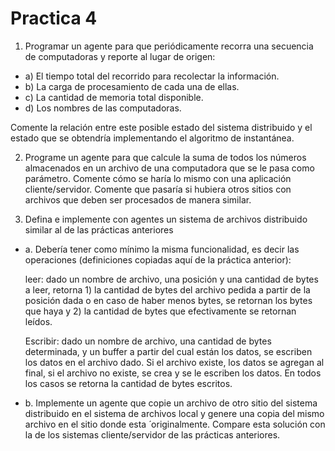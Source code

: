 # Practica 4

1. Programar un agente para que periódicamente recorra una secuencia de computadoras y reporte al lugar de origen:

- a) El tiempo total del recorrido para recolectar la información.
- b) La carga de procesamiento de cada una de ellas.
- c) La cantidad de memoria total disponible.
- d) Los nombres de las computadoras.

Comente  la relación entre  este  posible  estado  del  sistema  distribuido  y el  estado  que  se obtendría implementando el algoritmo de instantánea.

2. Programe un agente para que calcule la suma de todos los números almacenados en un archivo de una computadora que se le pasa como parámetro. Comente cómo se haría lo mismo con una aplicación cliente/servidor. Comente que pasaría si hubiera otros sitios con archivos que deben ser procesados de manera similar.

3. Defina  e  implemente  con  agentes  un  sistema  de  archivos  distribuido  similar  al  de  las prácticas anteriores

- a. Debería tener como mínimo la misma funcionalidad, es decir las operaciones (definiciones copiadas aquí de la práctica anterior):

  leer: dado un nombre de archivo, una posición y una cantidad de bytes a leer, retorna 1) la  cantidad  de  bytes  del  archivo  pedida  a  partir  de  la posición dada  o  en  caso  de  haber menos bytes, se retornan los bytes que haya y 2) la cantidad de bytes que efectivamente se retornan leídos.

  Escribir:  dado  un  nombre  de  archivo,  una  cantidad  de  bytes  determinada,  y  un  buffer  a partir del cual están los datos, se escriben los datos en el archivo dado. Si el archivo existe, los datos se agregan al final, si el archivo no existe, se crea y se le escriben los datos. En todos los casos se retorna la cantidad de bytes escritos.

  

- b. Implemente  un  agente  que  copie  un  archivo  de  otro  sitio  del  sistema  distribuido  en  el sistema  de  archivos  local  y  genere  una  copia  del  mismo  archivo  en  el  sitio  donde  esta ́ originalmente.  Compare  esta solución con  la  de  los  sistemas  cliente/servidor  de  las prácticas anteriores.